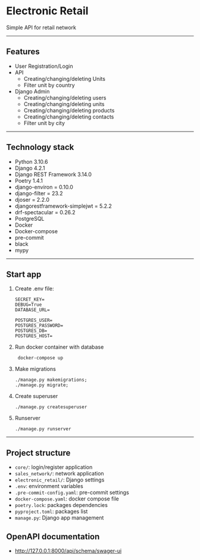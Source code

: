 # Electronic Retail
Simple API for retail network
***
## Features
- User Registration/Login
- API
  - Creating/changing/deleting Units
  - Filter unit by country
- Django Admin
    - Creating/changing/deleting users
    - Creating/changing/deleting units
    - Creating/changing/deleting products
    - Creating/changing/deleting contacts
    - Filter unit by city

***
## Technology stack
- Python 3.10.6
- Django 4.2.1
- Django REST Framework 3.14.0
- Poetry 1.4.1
- django-environ = 0.10.0
- django-filter = 23.2
- djoser = 2.2.0
- djangorestframework-simplejwt = 5.2.2
- drf-spectacular = 0.26.2
- PostgreSQL
- Docker
- Docker-compose
- pre-commit
- black
- mypy
***
## Start app
1. Create .env file:
   ```
   SECRET_KEY=
   DEBUG=True
   DATABASE_URL=

   POSTGRES_USER=
   POSTGRES_PASSWORD=
   POSTGRES_DB=
   POSTGRES_HOST=
2. Run docker container with database
   ```
    docker-compose up
3. Make migrations
   ```
   ./manage.py makemigrations;
   ./manage.py migrate;

4. Create superuser
   ```
   ./manage.py createsuperuser
   
5. Runserver
   ```
   ./manage.py runserver
***
## Project structure
- `core/`: login/register application
- `sales_network/`: network application
- `electronic_retail/`: Django settings
- `.env`: environment variables
- `.pre-commit-config.yaml`: pre-commit settings
- `docker-compose.yaml`: docker compose file
- `poetry.lock`: packages dependencies
- `pyproject.toml`: packages list
- `manage.py`: Django app management

## OpenAPI documentation
- http://127.0.0.1:8000/api/schema/swager-ui